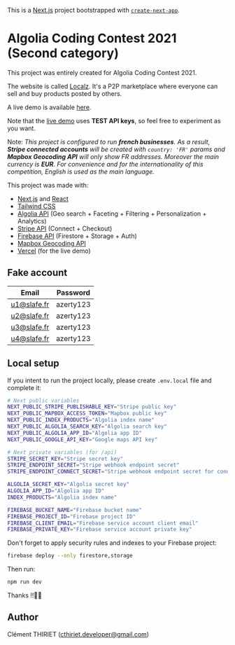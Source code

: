 This is a [Next.js](https://nextjs.org/) project bootstrapped with [`create-next-app`](https://github.com/vercel/next.js/tree/canary/packages/create-next-app).

# Algolia Coding Contest 2021 (Second category)

This project was entirely created for Algolia Coding Contest 2021.

The website is called [Localz](https://algolia-coding-contest.vercel.app/). It's a P2P marketplace where everyone can sell and buy products posted by others.

A live demo is available [here](https://algolia-coding-contest.vercel.app/).

Note that the [live demo](https://algolia-coding-contest.vercel.app/) uses **TEST API keys**, so feel free to experiment as you want.

Note: _This project is configured to run **french businesses**. As a result, **Stripe connected accounts** will be created with `country: 'FR'` params and **Mapbox Geocoding API** will only show FR addresses. Moreover the main currency is **EUR**. For convenience and for the internationality of this competition, English is used as the main language._

This project was made with:

- [Next.js](https://nextjs.org/) and [React](https://reactjs.org/docs/getting-started.html)
- [Tailwind CSS](https://tailwindcss.com/)
- [Algolia API](https://www.algolia.com/doc/) (Geo search + Faceting + Filtering + Personalization + Analytics)
- [Stripe API](https://stripe.com/docs) (Connect + Checkout)
- [Firebase API](https://firebase.google.com/docs/guides) (Firestore + Storage + Auth)
- [Mapbox Geocoding API](https://docs.mapbox.com/api/search/geocoding/)
- [Vercel](https://vercel.com) (for the live demo)

## Fake account

| Email       | Password  |
| ----------- | --------- |
| u1@slafe.fr | azerty123 |
| u2@slafe.fr | azerty123 |
| u3@slafe.fr | azerty123 |
| u4@slafe.fr | azerty123 |

## Local setup

If you intent to run the project locally, please create `.env.local` file and complete it:

```bash
# Next public variables
NEXT_PUBLIC_STRIPE_PUBLISHABLE_KEY="Stripe public key"
NEXT_PUBLIC_MAPBOX_ACCESS_TOKEN="Mapbox public key"
NEXT_PUBLIC_INDEX_PRODUCTS="Algolia index name"
NEXT_PUBLIC_ALGOLIA_SEARCH_KEY="Algolia search key"
NEXT_PUBLIC_ALGOLIA_APP_ID="Algolia app ID"
NEXT_PUBLIC_GOOGLE_API_KEY="Google maps API key"

# Next private variables (for /api)
STRIPE_SECRET_KEY="Stripe secret key"
STRIPE_ENDPOINT_SECRET="Stripe webhook endpoint secret"
STRIPE_ENDPOINT_CONNECT_SECRET="Stripe webhook endpoint secret for connected accounts"

ALGOLIA_SECRET_KEY="Algolia secret key"
ALGOLIA_APP_ID="Algolia app ID"
INDEX_PRODUCTS="Algolia index name"

FIREBASE_BUCKET_NAME="Firebase bucket name"
FIREBASE_PROJECT_ID="Firebase project ID"
FIREBASE_CLIENT_EMAIL="Firebase service account client email"
FIREBASE_PRIVATE_KEY="Firebase service account private key"
```

Don't forget to apply security rules and indexes to your Firebase project:

```bash
firebase deploy --only firestore,storage
```

Then run:

```bash
npm run dev
```

Thanks !!🎉😁

## Author

Clément THIRIET (cthiriet.developer@gmail.com)
